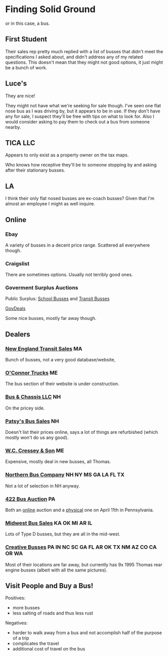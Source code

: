 # Finding Solid Ground

or in this case, a bus.

## First Student

Their sales rep pretty much replied with a list of busses that didn't meet the specifications I asked about,
and didn't address any of my related questions.
This doesn't mean that they might not good options,
it just might be a bunch of work.

## Luce's

They are nice!

They might not have what we're seeking for sale though.
I've seen one flat nose bus as I was driving by, but it appears to be in use.
If they don't have any for sale, I suspect they'll be free with tips on what to look for.
Also I would consider asking to pay them to check out a bus from someone nearby.

## TICA LLC

Appears to only exist as a property owner on the tax maps.

Who knows how receptive they'll be to someone stopping by and asking after their stationary busses.

## LA

I think their only flat nosed busses are ex-coach busses?
Given that I'm almost an employee I might as well inquire.

## Online

### Ebay

A variety of busses in a decent price range.
Scattered all everywhere though.

### Craigslist

There are sometimes options.
Usually not terribly good ones.

### Goverment Surplus Auctions

Public Surplus:
[School Busses](https://publicsurplus.com/sms/browse/cataucs?catid=402)
and
[Transit Busses](https://publicsurplus.com/sms/browse/cataucs?catid=411)

[GovDeals](https://www.govdeals.com/index.cfm?fa=Main.AdvSearchResultsNew&searchPg=Category&additionalParams=true&sortOption=ad&timing=BySimple&timingType=&category=94H)

Some nice busses, mostly far away though.

## Dealers

### [New England Transit Sales](http://www.newenglandtransitsales.com/catalog?price_from=&price_to=3000&mileage_from=&mileage_to=&fabrication_from=0&fabrication_to=0&view_on_page=12&cars_categories=used) MA

Bunch of busses, not a very good database/website,

### [O'Connor Trucks](https://www.oconnortrucks.com/) ME

The bus section of their website is under construction.

### [Bus & Chassis LLC](http://www.exportbuses.com/buses/) NH

On the pricey side.

### [Patsy's Bus Sales](https://www.patsysbussales.com/bus-inventory/) NH

Doesn't list their prices online, says a lot of things are refurbished (which mostly won't do us any good).

### [W.C. Cressey & Son](http://www.wccressey.com/s_sale_type/used/) ME

Expensive, mostly deal in new busses, all Thomas.

### [Northern Bus Company](http://www.northernbus.com/) NH NY MS GA LA FL TX

Not a lot of selection in NH anyway.

### [422 Bus Auction](http://www.422sales.com) PA

Both an [online](http://onlineauction.422sales.com/cgi-bin/mncal.cgi?bsales) auction
and a [physical](http://www.422sales.com/components/report/inventory/view/auction_bus) one on April 11th in Pennsylvania.

### [Midwest Bus Sales](http://midwestbussales.com/inventory/) KA OK MI AR IL

Lots of Type D busses, but they are all in the mid-west.

### [Creative Busses](http://www.creativebussales.com/default/inventory/used-vehicles--less-9,999--school-buses?limit=all) PA IN NC SC GA FL AR OK TX NM AZ CO CA OR WA

Most of their locations are far away, but currently has 9x 1995 Thomas rear engine busses (albeit with all the same pictures).

## Visit People and Buy a Bus!

Positives:

* more busses
* less salting of roads and thus less rust

Negatives:

* harder to walk away from a bus and not accomplish half of the purpose of a trip
* complicates the travel
* additional cost of travel on the bus

